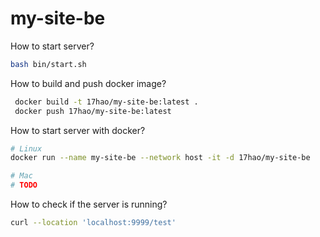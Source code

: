# my-site-be

How to start server?

```bash
bash bin/start.sh
```

How to build and push docker image?

```bash
 docker build -t 17hao/my-site-be:latest .
 docker push 17hao/my-site-be:latest
```

How to start server with docker?

```bash
# Linux
docker run --name my-site-be --network host -it -d 17hao/my-site-be

# Mac
# TODO
```

How to check if the server is running?

```bash
curl --location 'localhost:9999/test'
```